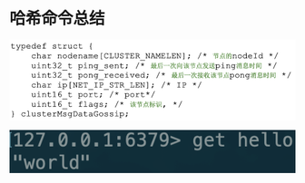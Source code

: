 # 哈希命令总结

![](../../.gitbook/assets/image%20%28158%29.png)

![](../../.gitbook/assets/image%20%2837%29.png)

